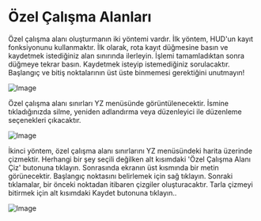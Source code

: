 # Özel Çalışma Alanları


Özel çalışma alanı oluşturmanın iki yöntemi vardır.
İlk yöntem, HUD'un kayıt fonksiyonunu kullanmaktır.
İlk olarak, rota kayıt düğmesine basın ve kaydetmek istediğiniz alan sınırında ilerleyin.
İşlemi tamamladıktan sonra düğmeye tekrar basın. Kaydetmek isteyip istemediğiniz sorulacaktır.
Başlangıç ve bitiş noktalarının üst üste binmemesi gerektiğini unutmayın!


![Image](/home/runner/work/CourseplayHelp/CourseplayHelp/translation_data/recordcustomhelp_0_0_765_510.png)


Özel çalışma alanı sınırları YZ menüsünde görüntülenecektir.
İsmine tıkladığınızda silme, yeniden adlandırma veya düzenleyici ile düzenleme seçenekleri çıkacaktır.


![Image](/home/runner/work/CourseplayHelp/CourseplayHelp/translation_data/donecustomhelp_0_0_765_510.png)


İkinci yöntem, özel çalışma alanı sınırlarını YZ menüsündeki harita üzerinde çizmektir.
Herhangi bir şey seçili değilken alt kısımdaki 'Özel Çalışma Alanı Çiz' butonuna tıklayın.
Sonrasında ekranın üst kısmında bir metin görünecektir.
Başlangıç noktasını belirlemek için sağ tıklayın.
Sonraki tıklamalar, bir önceki noktadan itibaren çizgiler oluşturacaktır.
Tarla çizmeyi bitirmek için alt kısımdaki Kaydet butonuna tıklayın..


![Image](/home/runner/work/CourseplayHelp/CourseplayHelp/translation_data/drawcustomhelp_0_0_765_510.png)

